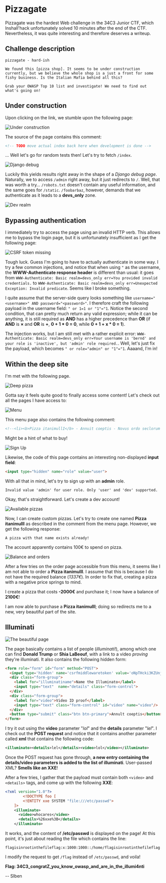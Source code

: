 # Pizzagate

Pizzagate was the hardest Web challenge in the 34C3 Junior CTF, which Inshall'hack unfortunately solved 10 minutes after the end of the CTF. Nevertheless, it was quite interesting and therefore deserves a writeup.

## Challenge description

```
pizzagate - hard-ish

We found this [pizza shop]. It seems to be under construction currently, but we believe the whole shop is a just a front for some fishy business. Is the Italian Mafia behind all this?

Grab your OWASP Top 10 list and investigate! We need to find out what's going on!
```

## Under construction

Upon clicking on the link, we stumble upon the following page:

![Under construction](./underconstruction.png)

The source of the page contains this comment:
```html
<!-- TODO move actual index back here when development is done -->
```

… Well let's go for random tests then! Let's try to fetch `/index`.

![Django debug](./djangodebug.png)

Luckily this yields results right away in the shape of a *Django debug page*. Naturally, we to access `/admin` right away, but it just redirects to `/`. Well, that was worth a try… `/robots.txt` doesn't contain any useful information, and the same goes for `/static`. `/foobarbaz`, however, demands that we authenticate as it leads to a **devs_only** zone.

![Dev realm](./devrealm.png)

## Bypassing authentication

I immediately try to access the page using an invalid HTTP verb. This allows me to bypass the login page, but it is unfortunately insufficient as I get the following page:

![CSRF token missing](./csrftoken.png)

Tough luck. Guess I'm going to have to actually authenticate in some way. I try a few common injections, and notice that when using `"` as the username, the **WWW-Authenticate response header** is different than usual: it goes from `WWW-Authenticate: Basic realm=devs_only err=You provided invalid credentials.` to `WWW-Authenticate: Basic realm=devs_only err=Unexpected Exception: Invalid predicate`. Seems like I broke something.

I quite assume that the server-side query looks something like `username="<username>" AND password="<password>"`. I therefore craft the following payload in the username field: `" or 1=1 or "1"="1`. Notice the second condition, that can pretty much return any valid expression; while it can be anything, it is still required as **AND** has a higher precedence than **OR** (if **AND** is **×** and **OR** is **+**, **0 + 1 * 0 = 0**, while **0 + 1 + x * 0 = 1**).

The injection works, but I am still met with a rather explicit error: `WWW-Authenticate: Basic realm=devs_only err=Your username is 'bernd' and your role is 'inactive', but 'admin' role required.`. Well, let's just fix the payload, which becomes `" or role="admin" or "1"="1`. Aaaand, I'm in!

## Within the deep site

I'm met with the following page. 

![Deep pizza](./devpizza.png)

Gotta say it feels quite good to finally access some content! Let's check out all the pages I have access to:

![Menu](./menu.png)

This menu page also contains the following comment:
```html
<!--<li><b>Pizza itanimullI</b> - Annuit coeptis - Novus ordo seclorum -  1337€</li>-->
```

Might be a hint of what to buy!

![Sign Up](./signup.png)

Likewise, the code of this page contains an interesting non-displayed **input field**:
```html
<input type="hidden" name="role" value="user">
```

With all that in mind, let's try to sign up with an **admin** role.

```
Invalid value 'admin' for user role. Only 'user' and 'dev' supported.
```

Okay, that's straightforward. Let's create a dev account!

![Available pizzas](./available-pizza-list.png)

Now, I can create custom pizzas. Let's try to create one named **Pizza itanimullI** as described in the comment from the menu page. However, we get the following response:
```
A pizza with that name exists already!
```

The account apparently contains 100€ to spend on pizza.

![Balance and orders](./balance.png)

After a few tries on the order page accessible from this menu, it seems like I am not able to order a **Pizza itanimullI**. I assume that this is because I do not have the required balance (*1337€*). In order to fix that, creating a pizza with a negative price springs to mind.

I create a pizza that costs **-2000€** and purchase it; I now have a balance of **2100€**!

I am now able to purchase a **Pizza itanimullI**; doing so redirects me to a new, very beautiful part of the site.

## Illuminati

![The beautiful page](./illuminati.png)

The page basically contains a list of people (*illuminati!*), among which one can find **Donald Trump** or **Shia LaBeouf**, with a link to a video *proving* they're illuminati. It also contains the following hidden form:
```html
<form role="form" id="form" method="POST">
  <input type='hidden' name='csrfmiddlewaretoken' value='oNpTHcki3KZUnjo7dFXq4sdM13rAvqzCSpv78ObjnhJoVAnpCOtkPnRri68QGrXu' />
  <div class="form-group">
    <label for="illuminatiname">Name the Illuminato</label>
    <input type="text"  name="details" class="form-control">
  </div>            
  <div class="form-group">
    <label for="video">Video ID proof</label>
    <input type="text" class="form-control" id="video" name="video"/>
  </div>
  <button type="submit" class="btn btn-primary">Annult coeptis</button>
</form>
```

I try it out using the **video** parameter "*lol*" and the **details** parameter "*lel*". I check out the **POST request** and notice that it contains another parameter called **xml** that contains the following code:
```xml
<illuminato><details>lel</details><video>lol</video></illuminato>
```

Once the POST request has gone through, **a new entry containing the details/video parameters is added to the list of illuminati**. User-passed XML? **Smells like an XXE**!

After a few tries, I gather that the payload must contain both `<video>` and `<details>` tags, and come up with the following **XXE**:
```xml
<?xml version="1.0"?>
        <!DOCTYPE foo [
        <!ENTITY xxe SYSTEM "file:///etc/passwd">
    ]>
    <illuminato>
      <video>whocares</video>
      <details>%26xxe%3B</details>
    </illuminato>
```

It works, and the content of **/etc/passwd** is displayed on the page! At this point, it's just about reading the file which contains the line:
```
flagisinrootinthefileflag:x:1000:1000::/home/flagisinrootinthefileflag:
```

I modify the request to get `/flag` instead of `/etc/passwd`, and voila!

**Flag: 34C3_congratZ_you_know_owasp_and_are_in_the_illumi4nti**

-- SIben
